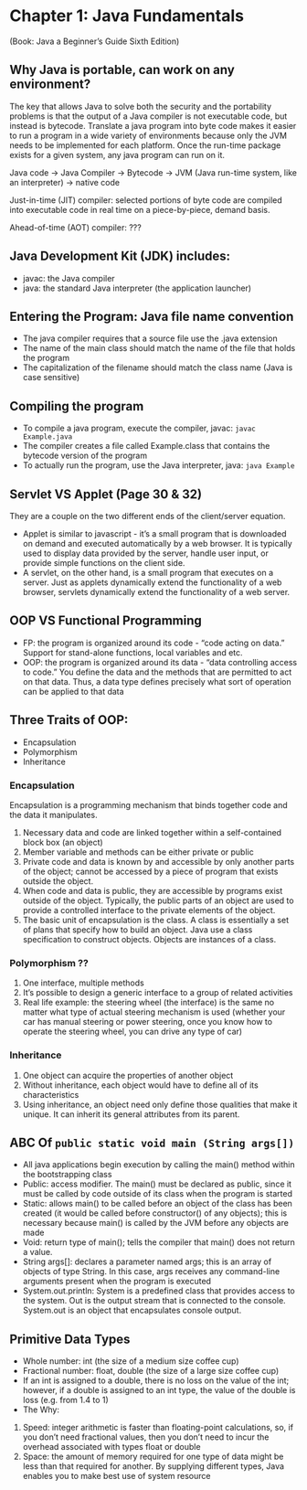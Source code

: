 # Chapter 1: Java Fundamentals

(Book: Java a Beginner’s Guide Sixth Edition)

## Why Java is portable, can work on any environment?

The key that allows Java to solve both the security and the portability problems is that the output of a Java compiler is not executable code, but instead is bytecode. Translate a java program into byte code makes it easier to run a program in a wide variety of environments because only the JVM needs to be implemented for each platform. Once the run-time package exists for a given system, any java program can run on it.

Java code -> Java Compiler -> Bytecode -> JVM (Java run-time system, like an interpreter) -> native code

Just-in-time (JIT) compiler: selected portions of byte code are compiled into executable code in real time on a piece-by-piece, demand basis.

Ahead-of-time (AOT) compiler: ???

## Java Development Kit (JDK) includes:

- javac: the Java compiler
- java: the standard Java interpreter (the application launcher)

## Entering the Program: Java file name convention

- The java compiler requires that a source file use the .java extension
- The name of the main class should match the name of the file that holds the program
- The capitalization of the filename should match the class name (Java is case sensitive)

## Compiling the program

- To compile a java program, execute the compiler, javac: `javac Example.java`
- The compiler creates a file called Example.class that contains the bytecode version of the program
- To actually run the program, use the Java interpreter, java: `java Example`

## Servlet VS Applet (Page 30 & 32)

They are a couple on the two different ends of the client/server equation.

- Applet is similar to javascript - it’s a small program that is downloaded on demand and executed automatically by a web browser. It is typically used to display data provided by the server, handle user input, or provide simple functions on the client side.
- A servlet, on the other hand, is a small program that executes on a server. Just as applets dynamically extend the functionality of a web browser, servlets dynamically extend the functionality of a web server.

## OOP VS Functional Programming

- FP: the program is organized around its code - “code acting on data.” Support for stand-alone functions, local variables and etc.
- OOP: the program is organized around its data - “data controlling access to code.” You define the data and the methods that are permitted to act on that data. Thus, a data type defines precisely what sort of operation can be applied to that data

## Three Traits of OOP:

- Encapsulation
- Polymorphism
- Inheritance

### Encapsulation

Encapsulation is a programming mechanism that binds together code and the data it manipulates.

1. Necessary data and code are linked together within a self-contained block box (an object)
2. Member variable and methods can be either private or public
3. Private code and data is known by and accessible by only another parts of the object; cannot be accessed by a piece of program that exists outside the object.
4. When code and data is public, they are accessible by programs exist outside of the object. Typically, the public parts of an object are used to provide a controlled interface to the private elements of the object.
5. The basic unit of encapsulation is the class. A class is essentially a set of plans that specify how to build an object. Java use a class specification to construct objects. Objects are instances of a class.

### Polymorphism ??

1. One interface, multiple methods
2. It’s possible to design a generic interface to a group of related activities
3. Real life example: the steering wheel (the interface) is the same no matter what type of actual steering mechanism is used (whether your car has manual steering or power steering, once you know how to operate the steering wheel, you can drive any type of car)

### Inheritance

1. One object can acquire the properties of another object
2. Without inheritance, each object would have to define all of its characteristics
3. Using inheritance, an object need only define those qualities that make it unique. It can inherit its general attributes from its parent.

## ABC Of `public static void main (String args[])`

- All java applications begin execution by calling the main() method within the bootstrapping class
- Public: access modifier. The main() must be declared as public, since it must be called by code outside of its class when the program is started
- Static: allows main() to be called before an object of the class has been created (it would be called before constructor() of any objects); this is necessary because main() is called by the JVM before any objects are made
- Void: return type of main(); tells the compiler that main() does not return a value.
- String args[]: declares a parameter named args; this is an array of objects of type String. In this case, args receives any command-line arguments present when the program is executed
- System.out.println: System is a predefined class that provides access to the system. Out is the output stream that is connected to the console. System.out is an object that encapsulates console output.

## Primitive Data Types

- Whole number: int (the size of a medium size coffee cup)
- Fractional number: float, double (the size of a large size coffee cup)
- If an int is assigned to a double, there is no loss on the value of the int; however, if a double is assigned to an int type, the value of the double is loss (e.g. from 1.4 to 1)
- The Why:

1. Speed: integer arithmetic is faster than floating-point calculations, so, if you don’t need fractional values, then you don’t need to incur the overhead associated with types float or double
2. Space: the amount of memory required for one type of data might be less than that required for another. By supplying different types, Java enables you to make best use of system resource
